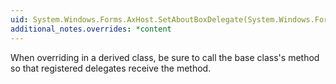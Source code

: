 ```yaml
---
uid: System.Windows.Forms.AxHost.SetAboutBoxDelegate(System.Windows.Forms.AxHost.AboutBoxDelegate)
additional_notes.overrides: *content
---
```


<p>When overriding <xref href="System.Windows.Forms.AxHost.SetAboutBoxDelegate(System.Windows.Forms.AxHost.AboutBoxDelegate)"></xref> in a derived class, be sure to call the base class's <xref href="System.Windows.Forms.AxHost.SetAboutBoxDelegate(System.Windows.Forms.AxHost.AboutBoxDelegate)"></xref> method so that registered delegates receive the <xref href="System.Windows.Forms.AxHost.ShowAboutBox"></xref> method.</p>



